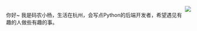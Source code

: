 
<img align="right" src="https://github-readme-stats.vercel.app/api?username=lufeisan&show_icons=true&icon_color=0366d6&text_color=24292e&bg_color=ffffff&hide_title=true" />

你好~ 我是码农小杨，生活在杭州，会写点Python的后端开发者，希望遇见有趣的人做些有趣的事。

